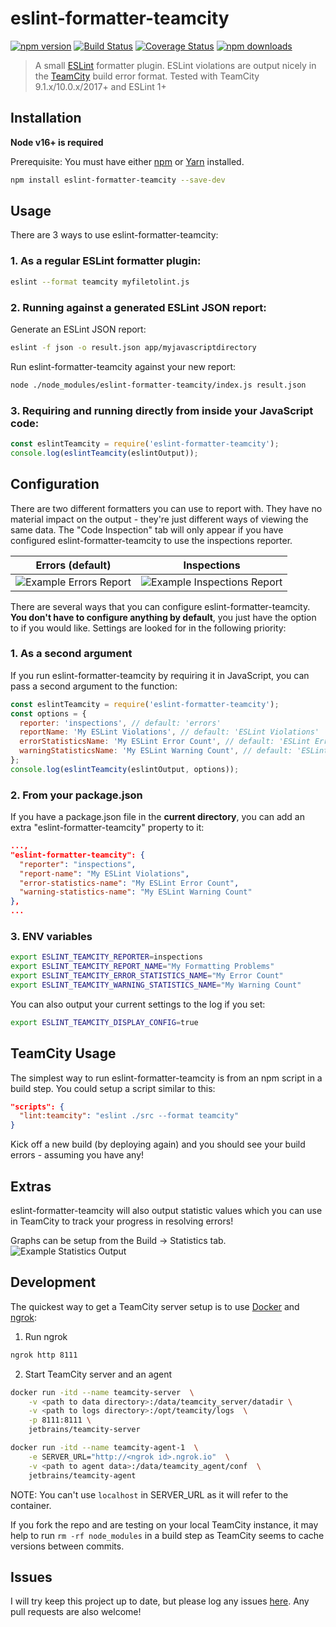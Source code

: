 # eslint-formatter-teamcity

[![npm version](https://badge.fury.io/js/eslint-formatter-teamcity.svg)](https://www.npmjs.com/package/eslint-formatter-teamcity)
[![Build Status](https://github.com/andreogle/eslint-formatter-teamcity/actions/workflows/continuous-build.yml/badge.svg)](https://github.com/andreogle/eslint-formatter-teamcity/actions/workflows/continuous-build.yml)
[![Coverage Status](https://coveralls.io/repos/github/andreogle/eslint-formatter-teamcity/badge.svg?branch=main)](https://coveralls.io/github/andreogle/eslint-formatter-teamcity?branch=main)
[![npm downloads](https://img.shields.io/npm/dm/eslint-formatter-teamcity.svg)](https://www.npmjs.com/package/eslint-formatter-teamcity)

> A small [ESLint](https://github.com/eslint/eslint) formatter plugin.
ESLint violations are output nicely in the
[TeamCity](https://www.jetbrains.com/teamcity/) build error format. Tested with
TeamCity 9.1.x/10.0.x/2017+ and ESLint 1+

## Installation

**Node v16+ is required**

Prerequisite: You must have either [npm](https://docs.npmjs.com/getting-started/installing-node#install-npm--manage-npm-versions) or [Yarn](https://yarnpkg.com/en/docs/install) installed.

```sh
npm install eslint-formatter-teamcity --save-dev
```

## Usage

There are 3 ways to use eslint-formatter-teamcity:

### 1. As a regular ESLint formatter plugin:

```sh
eslint --format teamcity myfiletolint.js
```

### 2. Running against a generated ESLint JSON report:

Generate an ESLint JSON report:

```sh
eslint -f json -o result.json app/myjavascriptdirectory
```

Run eslint-formatter-teamcity against your new report:

```sh
node ./node_modules/eslint-formatter-teamcity/index.js result.json
```

### 3. Requiring and running directly from inside your JavaScript code:

```javascript
const eslintTeamcity = require('eslint-formatter-teamcity');
console.log(eslintTeamcity(eslintOutput));
```

## Configuration

There are two different formatters you can use to report with. They have no material
impact on the output - they're just different ways of viewing the same data. The "Code Inspection" tab will only
appear if you have configured eslint-formatter-teamcity to use the inspections reporter.

Errors (default)             |  Inspections
:-------------------------:|:-------------------------:
![Example Errors Report](https://i.imgur.com/3AzQeMy.png)  |  ![Example Inspections Report](https://i.imgur.com/JXzBuaV.png)

There are several ways that you can configure eslint-formatter-teamcity. **You don't have to configure anything by default**, you just have the option to if you would like.
Settings are looked for in the following priority:

### 1. As a second argument

If you run eslint-formatter-teamcity by requiring it in JavaScript, you can pass a second argument to the function:

```js
const eslintTeamcity = require('eslint-formatter-teamcity');
const options = {
  reporter: 'inspections', // default: 'errors'
  reportName: 'My ESLint Violations', // default: 'ESLint Violations'
  errorStatisticsName: 'My ESLint Error Count', // default: 'ESLint Error Count'
  warningStatisticsName: 'My ESLint Warning Count', // default: 'ESLint Warning Count'
};
console.log(eslintTeamcity(eslintOutput, options));
```

### 2. From your package.json

If you have a package.json file in the **current directory**, you can add an extra "eslint-formatter-teamcity" property to it:

```json
...,
"eslint-formatter-teamcity": {
  "reporter": "inspections",
  "report-name": "My ESLint Violations",
  "error-statistics-name": "My ESLint Error Count",
  "warning-statistics-name": "My ESLint Warning Count"
},
...
```

### 3. ENV variables

```sh
export ESLINT_TEAMCITY_REPORTER=inspections
export ESLINT_TEAMCITY_REPORT_NAME="My Formatting Problems"
export ESLINT_TEAMCITY_ERROR_STATISTICS_NAME="My Error Count"
export ESLINT_TEAMCITY_WARNING_STATISTICS_NAME="My Warning Count"
```

You can also output your current settings to the log if you set:

```sh
export ESLINT_TEAMCITY_DISPLAY_CONFIG=true
```

## TeamCity Usage

The simplest way to run eslint-formatter-teamcity is from an npm script in a build step. You could setup a script similar to this:

```json
"scripts": {
  "lint:teamcity": "eslint ./src --format teamcity"
}
```

Kick off a new build (by deploying again) and you should see your build errors - assuming you have any!

## Extras

eslint-formatter-teamcity will also output statistic values which you can use in TeamCity to track your progress in resolving errors!

Graphs can be setup from the Build -> Statistics tab.
![Example Statistics Output](http://i.imgur.com/oHbiuZE.png)

## Development

The quickest way to get a TeamCity server setup is to use [Docker](https://www.docker.com) and [ngrok](https://ngrok.com/):

1. Run ngrok

```sh
ngrok http 8111
```

2. Start TeamCity server and an agent

```sh
docker run -itd --name teamcity-server  \
    -v <path to data directory>:/data/teamcity_server/datadir \
    -v <path to logs directory>:/opt/teamcity/logs  \
    -p 8111:8111 \
    jetbrains/teamcity-server

docker run -itd --name teamcity-agent-1  \
    -e SERVER_URL="http://<ngrok id>.ngrok.io"  \
    -v <path to agent data>:/data/teamcity_agent/conf  \
    jetbrains/teamcity-agent
```

NOTE: You can't use `localhost` in SERVER_URL as it will refer to the container.

If you fork the repo and are testing on your local TeamCity instance, it may help to run `rm -rf node_modules` in a
build step as TeamCity seems to cache versions between commits.

## Issues

I will try keep this project up to date, but please log any issues
[here](https://github.com/andreogle/eslint-formatter-teamcity/issues).
Any pull requests are also welcome!
